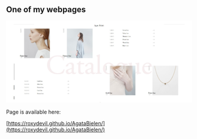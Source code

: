 ## One of my webpages

![main page](readme/figure1.jpg)

Page is available here:

[https://roxydevil.github.io/AgataBielen/](https://roxydevil.github.io/AgataBielen/)
